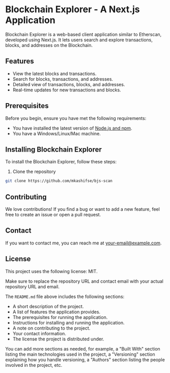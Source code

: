 # Blockchain Explorer - A Next.js Application

Blockchain Explorer is a web-based client application similar to Etherscan, developed using Next.js. It lets users search and explore transactions, blocks, and addresses on the Blockchain.

## Features

- View the latest blocks and transactions.
- Search for blocks, transactions, and addresses.
- Detailed view of transactions, blocks, and addresses.
- Real-time updates for new transactions and blocks.

## Prerequisites

Before you begin, ensure you have met the following requirements:

- You have installed the latest version of [Node.js and npm](https://nodejs.org/).
- You have a Windows/Linux/Mac machine.

## Installing Blockchain Explorer

To install the Blockchain Explorer, follow these steps:

1. Clone the repository

```bash
git clone https://github.com/mkashifse/bjs-scan
```

## Contributing

We love contributions! If you find a bug or want to add a new feature, feel free to create an issue or open a pull request.

## Contact

If you want to contact me, you can reach me at your-email@example.com.

## License

This project uses the following license: MIT.

Make sure to replace the repository URL and contact email with your actual repository URL and email.

The `README.md` file above includes the following sections:

- A short description of the project.
- A list of features the application provides.
- The prerequisites for running the application.
- Instructions for installing and running the application.
- A note on contributing to the project.
- Your contact information.
- The license the project is distributed under.

You can add more sections as needed, for example, a "Built With" section listing the main technologies used in the project, a "Versioning" section explaining how you handle versioning, a "Authors" section listing the people involved in the project, etc.
